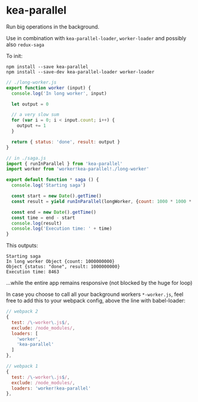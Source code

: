 # kea-parallel

Run big operations in the background.

Use in combination with `kea-parallel-loader`, `worker-loader` and possibly also `redux-saga`

To init:

```
npm install --save kea-parallel
npm install --save-dev kea-parallel-loader worker-loader
```

```js
// ./long-worker.js
export function worker (input) {
  console.log('In long worker', input)

  let output = 0

  // a very slow sum
  for (var i = 0; i < input.count; i++) {
    output += 1
  }

  return { status: 'done', result: output }
}
```

```js
// in ./saga.js
import { runInParallel } from 'kea-parallel'
import worker from 'worker!kea-parallel!./long-worker'

export default function * saga () {
  console.log('Starting saga')

  const start = new Date().getTime()
  const result = yield runInParallel(longWorker, {count: 1000 * 1000 * 1000})

  const end = new Date().getTime()
  const time = end - start
  console.log(result)
  console.log('Execution time: ' + time)
}
```

This outputs:

```
Starting saga
In long worker Object {count: 1000000000}
Object {status: "done", result: 1000000000}
Execution time: 8463
```

...while the entire app remains responsive (not blocked by the huge for loop)

In case you choose to call all your background workers `*-worker.js`, feel free to add this to your webpack config, above the line with babel-loader:

```js
// webpack 2
{
  test: /\-worker\.js$/,
  exclude: /node_modules/,
  loaders: [
    'worker',
    'kea-parallel'
  ]
},

// webpack 1
{
  test: /\-worker\.js$/,
  exclude: /node_modules/,
  loaders: 'worker!kea-parallel'
},
```
